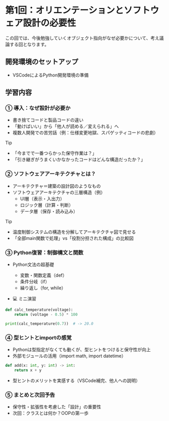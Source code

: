 # 第1回：オリエンテーションとソフトウェア設計の必要性

この回では、今後勉強していくオブジェクト指向がなぜ必要かについて、考え議論する回となります。

## 開発環境のセットアップ

- VSCodeによるPython開発環境の準備

## 学習内容

### ① 導入：なぜ設計が必要か

- 書き捨てコードと製品コードの違い
- 「動けばいい」から「他人が読める／変えられる」へ
- 複数人開発での苦労話（例：仕様変更地獄、スパゲッティコードの悲劇）

> [!TIP]
>
> - 「今までで一番つらかった保守作業は？」
> - 「引き継ぎがうまくいかなかったコードはどんな構造だったか？」

### ② ソフトウェアアーキテクチャとは？

- アーキテクチャ＝建築の設計図のようなもの
- ソフトウェアアーキテクチャの三層構造（例）
  - UI層（表示・入出力）
  - ロジック層（計算・判断）
  - データ層（保存・読み込み）

> [!TIP]
>
> - 温度制御システムの構造を分解してアーキテクチャ図で見せる
> - 「全部main関数で処理」vs「役割分担された構成」の比較図

### ③ Python復習：制御構文と関数

- Python文法の超基礎
  - 変数・関数定義（def）
  - 条件分岐（if）
  - 繰り返し（for, while）

- 💻 ミニ演習

```python
def calc_temperature(voltage):
    return (voltage - 0.5) * 100

print(calc_temperature(0.7))  # -> 20.0
```

### ④ 型ヒントとimportの感覚

- Pythonは型指定がなくても動くが、型ヒントをつけると保守性が向上
- 外部モジュールの活用（import math, import datetime）

```python
def add(x: int, y: int) -> int:
    return x + y
```

- 型ヒントのメリットを実感する（VSCode補完、他人への説明）

### ⑤ まとめと次回予告

- 保守性・拡張性を考慮した「設計」の重要性
- 次回：クラスとは何か？OOPの第一歩

